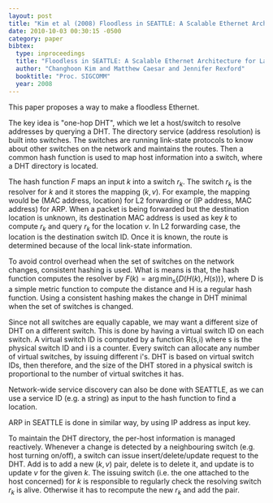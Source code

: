 ```yaml
---
layout: post
title: "Kim et al (2008) Floodless in SEATTLE: A Scalable Ethernet Architecture for Large Enterprises (SIGCOMM)"
date: 2010-10-03 00:30:15 -0500
category: paper
bibtex:
  type: inproceedings
  title: "Floodless in SEATTLE: A Scalable Ethernet Architecture for Large Enterprises"
  author: "Changhoon Kim and Matthew Caesar and Jennifer Rexford"
  booktitle: "Proc. SIGCOMM"
  year: 2008  
---
```

This paper proposes a way to make a floodless Ethernet.

The key idea is "one-hop DHT", which we let a host/switch to resolve addresses by querying a DHT. The directory service (address resolution) is built into switches. The switches are running link-state protocols to know about other switches on the network and maintains the routes. Then a common hash function is used to map host information into a switch, where a DHT directory is located.

The hash function $F$ maps an input $k$ into a switch $r_k$. The switch $r_k$ is the resolver for $k$ and it stores the mapping $(k,v)$. For example, the mapping would be (MAC address, location) for L2 forwarding or (IP address, MAC address) for ARP. When a packet is being forwarded but the destination location is unknown, its destination MAC address is used as key $k$ to compute $r_k$ and query $r_k$ for the location $v$. In L2 forwarding case, the location is the destination switch ID. Once it is known, the route is determined because of the local link-state information.

To avoid control overhead when the set of switches on the network changes, consistent hashing is used. What is means is that, the hash function computes the resolver by $F(k)=\arg\min_s\{D(H(k),H(s))\}$, where D is a simple metric function to compute the distance and H is a regular hash function. Using a consistent hashing makes the change in DHT minimal when the set of switches is changed.

Since not all switches are equally capable, we may want a different size of DHT on a different switch. This is done by having a virtual switch ID on each switch. A virtual switch ID is computed by a function R(s,i) where s is the physical switch ID and i is a counter. Every switch can allocate any number of virtual switches, by issuing different i's. DHT is based on virtual switch IDs, then therefore, and the size of the DHT stored in a physical switch is proportional to the number of virtual switches it has.

Network-wide service discovery can also be done with SEATTLE, as we can use a service ID (e.g. a string) as input to the hash function to find a location.

ARP in SEATTLE is done in similar way, by using IP address as input key.

To maintain the DHT directory, the per-host information is managed reactively. Whenever a change is detected by a neighbouring switch (e.g. host turning on/off), a switch can issue insert/delete/update request to the DHT. Add is to add a new $(k,v)$ pair, delete is to delete it, and update is to update $v$ for the given $k$. The issuing switch (i.e. the one attached to the host concerned) for $k$ is responsible to regularly check the resolving switch $r_k$ is alive. Otherwise it has to recompute the new $r_k$ and add the pair.
